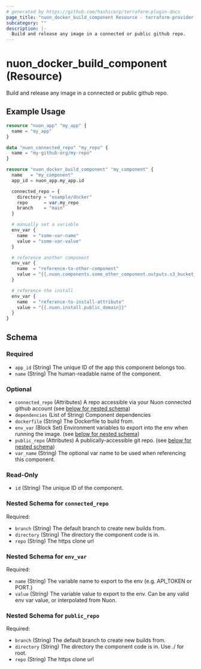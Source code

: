 ```yaml
---
# generated by https://github.com/hashicorp/terraform-plugin-docs
page_title: "nuon_docker_build_component Resource - terraform-provider-nuon"
subcategory: ""
description: |-
  Build and release any image in a connected or public github repo.
---
```


# nuon_docker_build_component (Resource)

Build and release any image in a connected or public github repo.

## Example Usage

```terraform
resource "nuon_app" "my_app" {
  name = "my_app"
}

data "nuon_connected_repo" "my_repo" {
  name = "my-github-org/my-repo"
}

resource "nuon_docker_build_component" "my_component" {
  name   = "my_component"
  app_id = nuon_app.my_app.id

  connected_repo = {
    directory = "example/docker"
    repo      = var.my_repo
    branch    = "main"
  }

  # manually set a variable
  env_var {
    name  = "some-var-name"
    value = "some-var-value"
  }

  # reference another component
  env_var {
    name  = "reference-to-other-component"
    value = "{{.nuon.components.some_other_component.outputs.s3_bucket_name}}"
  }

  # reference the install
  env_var {
    name  = "reference-to-install-attribute"
    value = "{{.nuon.install.public_domain}}"
  }
}
```

<!-- schema generated by tfplugindocs -->
## Schema

### Required

- `app_id` (String) The unique ID of the app this component belongs too.
- `name` (String) The human-readable name of the component.

### Optional

- `connected_repo` (Attributes) A repo accessible via your Nuon connected github account (see [below for nested schema](#nestedatt--connected_repo))
- `dependencies` (List of String) Component dependencies
- `dockerfile` (String) The Dockerfile to build from.
- `env_var` (Block Set) Environment variables to export into the env when running the image. (see [below for nested schema](#nestedblock--env_var))
- `public_repo` (Attributes) A publically-accessible git repo. (see [below for nested schema](#nestedatt--public_repo))
- `var_name` (String) The optional var name to be used when referencing this component.

### Read-Only

- `id` (String) The unique ID of the component.

<a id="nestedatt--connected_repo"></a>
### Nested Schema for `connected_repo`

Required:

- `branch` (String) The default branch to create new builds from.
- `directory` (String) The directory the component code is in.
- `repo` (String) The https clone url


<a id="nestedblock--env_var"></a>
### Nested Schema for `env_var`

Required:

- `name` (String) The variable name to export to the env (e.g. API_TOKEN or PORT.)
- `value` (String) The variable value to export to the env. Can be any valid env var value, or interpolated from Nuon.


<a id="nestedatt--public_repo"></a>
### Nested Schema for `public_repo`

Required:

- `branch` (String) The default branch to create new builds from.
- `directory` (String) The directory the component code is in. Use ./ for root.
- `repo` (String) The https clone url
